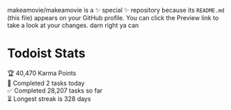 makeamovie/makeamovie is a ✨ special ✨ repository because its `README.md` (this file) appears on your GitHub profile.
You can click the Preview link to take a look at your changes. darn right ya can

# Todoist Stats

<!-- TODO-IST:START -->
🏆  40,470 Karma Points           
🌸  Completed 2 tasks today           
✅  Completed 28,207 tasks so far           
⏳  Longest streak is 328 days
<!-- TODO-IST:END -->